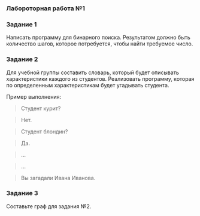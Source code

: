 ### Лабороторная работа №1

### Задание 1

Написать программу для бинарного поиска. Результатом должно быть количество шагов, которое потребуется, чтобы найти требуемое число.

### Задание 2

Для учебной группы составить словарь, который будет описывать характеристики каждого из студентов. Реализовать программу, которая по определенным характеристикам будет угадывать студента.

Пример выполнения:

> Студент курит?

> Нет.

> Студент блондин?

> Да.

> …

> …

> Вы загадали Ивана Иванова. 

### Задание 3

Составьте граф для задания №2.
